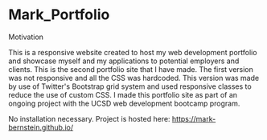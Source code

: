 # Mark_Portfolio
Motivation

This is a responsive website created to host my web development portfolio and showcase myself and my applications to potential employers and clients. This is the second portfolio site that I have made. The first version was not responsive and all the CSS was hardcoded. This version was made by use of Twitter's Bootstrap grid system and used responsive classes to reduce the use of custom CSS. I made this portfolio site as part of an ongoing project with the UCSD web development bootcamp program. 

No installation necessary. Project is hosted here: https://mark-bernstein.github.io/
